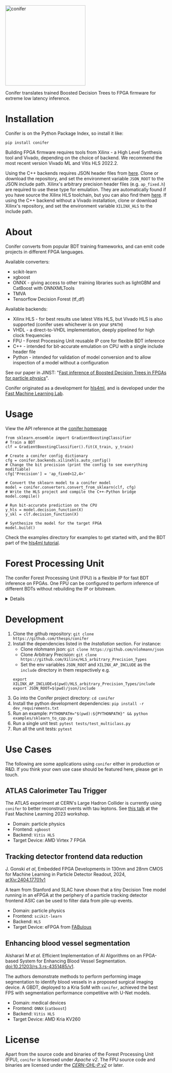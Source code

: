 <img src="https://github.com/thesps/conifer/raw/master/conifer_v1.png" width="250" alt="conifer">

Conifer translates trained Boosted Decision Trees to FPGA firmware for extreme low latency inference. 

# Installation
Conifer is on the Python Package Index, so install it like:
```
pip install conifer
```

Building FPGA firmware requires tools from Xilinx - a High Level Synthesis tool and Vivado, depending on the choice of backend. We recommend the most recent version Vivado ML and Vitis HLS 2022.2.

Using the C++ backends requires JSON header files from [here](https://github.com/nlohmann/json). Clone or download the repository, and set the environment variable `JSON_ROOT` to the JSON include path. Xilinx's arbitrary precision header files (e.g. `ap_fixed.h`) are required to use these type for emulation. They are automatically found if you have source the Xilinx HLS toolchain, but you can also find them [here](https://github.com/Xilinx/HLS_arbitrary_Precision_Types). If using the C++ backend without a Vivado installation, clone or download Xilinx's repository, and set the environment variable `XILINX_HLS` to the include path.

# About
Conifer converts from popular BDT training frameworks, and can emit code projects in different FPGA languages.


Available converters:
- scikit-learn
- xgboost
- ONNX - giving access to other training libraries such as lightGBM and CatBoost with ONNXMLTools
- TMVA
- Tensorflow Decision Forest (tf_df)

Available backends:
- Xilinx HLS - for best results use latest Vitis HLS, but Vivado HLS is also supported (conifer uses whichever is on your `$PATH`)
- VHDL - a direct-to-VHDL implementation, deeply pipelined for high clock frequencies
- FPU - Forest Processing Unit reusable IP core for flexible BDT inference
- C++ - intended for bit-accurate emulation on CPU with a single include header file
- Python - intended for validation of model conversion and to allow inspection of a model without a configuration

See our paper in JINST: "[Fast inference of Boosted Decision Trees in FPGAs for particle physics](https://iopscience.iop.org/article/10.1088/1748-0221/15/05/P05026)".

Conifer originated as a development for [hls4ml](https://fastmachinelearning.org/hls4ml/), and is developed under the [Fast Machine Learning Lab](https://fastmachinelearning.org/).

# Usage

View the API reference at the [conifer homepage](https://ssummers.web.cern.ch/conifer/)

```
from sklearn.ensemble import GradientBoostingClassifier
# Train a BDT
clf = GradientBoostingClassifier().fit(X_train, y_train)

# Create a conifer config dictionary
cfg = conifer.backends.xilinxhls.auto_config()
# Change the bit precision (print the config to see everything modifiable)
cfg['Precision'] = 'ap_fixed<12,4>' 

# Convert the sklearn model to a conifer model
model = conifer.converters.convert_from_sklearn(clf, cfg)
# Write the HLS project and compile the C++-Python bridge                      
model.compile()

# Run bit-accurate prediction on the CPU
y_hls = model.decision_function(X)
y_skl = clf.decision_function(X)

# Synthesize the model for the target FPGA
model.build()
```

Check the examples directory for examples to get started with, and the BDT part of the [hls4ml tutorial](https://github.com/fastmachinelearning/hls4ml-tutorial).

# Forest Processing Unit
The conifer Forest Processing Unit (FPU) is a flexible IP for fast BDT inference on FPGAs. One FPU can be configured to perform inference of different BDTs without rebuilding the IP or bitstream.

<details>

    <summary>More information</summary>

FPUs comprise multiple Tree Engines (TEs) that operate in parallel. Each TE navigates a Decision Tree from root to leaf and outputs the leaf score. A summing network then combines the class scores to make the BDT prediction. TEs are programmed by the conifer compiler, allowing you to map different BDTs - for example with different numbers of nodes and maximum tree depth - onto the same FPU.

## Downloading the FPU
Premade binaries for select boards are available for [download here](https://ssummers.web.cern.ch/ssummers/conifer/). Navigate to the conifer version, board and configuration and download the bitfile.

## Building the FPU
If you would like to build the FPU yourself, for example if you need a custom configuration or to target a different board, you can use the `FPUBuilder`s in `conifer.backends.fpu`. Check the `build_fpu.py` example for ideas. You can change the number of tree engines, the number of nodes per engine, as well as the bitwidth allocated to each variable. All of this configuration is carried out through a configuration dictionary.

## Running the FPU
The conifer `fpu` backend maps your trained BDT onto a specific FPU configuration, and provides the driver to interact with the FPU - to load (and read) a BDT, and to perform inference.

For a pynq-z2 board the first step is to copy the `fpu_driver.py` and bitstream to the pynq-z2 SD card, then load it like this:

```
from fpu_driver import ZynqDriver
fpu = ZynqDriver('fpu.bit')
```

The FPU stores the configuration settings it was built with, which we can query like this:
```
print(fpu.get_info())
```

```
# model = json.load(open('prj_fpu_.../nodes.json'))
# fpu.load(model['nodes'], model['scales'])
# X = np.zeros(16, dtype='int32')
# fpu.predict(X)
```


</details>

# Development
1. Clone the github repository: `git clone https://github.com/thesps/conifer`
1. Install the dependencies listed in the *Installation* section. For instance:
    - Clone nlohmann json: `git clone https://github.com/nlohmann/json`
    - Clone Arbitrary Precision: `git clone https://github.com/Xilinx/HLS_arbitrary_Precision_Types`
    - Set the env variables `JSON_ROOT` and `XILINX_AP_INCLUDE` as the `include` directory in them respectively e.g.
    ```shell
    export XILINX_AP_INCLUDE=$(pwd)/HLS_arbitrary_Precision_Types/include
    export JSON_ROOT=$(pwd)/json/include
    ```
1. Go into the Conifer project directory: `cd conifer`
1. Install the python development dependencies: `pip install -r dev_requirements.txt`
1. Run an example: `PYTHONPATH="$(pwd):${PYTHONPATH}" && python examples/sklearn_to_cpp.py`
1. Run a single unit test: `pytest tests/test_multiclass.py`
1. Run all the unit tests: `pytest`

# Use Cases

The following are some applications using `conifer` either in production or R&D. If you think your own use case should be featured here, please get in touch.

## ATLAS Calorimeter Tau Trigger

The ATLAS experiment at CERN's Large Hadron Collider is currently using `conifer` to better reconstruct events with tau leptons. See [this talk](https://indico.cern.ch/event/1283970/contributions/5554387/) at the Fast Machine Learning 2023 workshop.

- Domain: particle physics
- Frontend: `xgboost`
- Backend: `Vitis HLS`
- Target Device: AMD Virtex 7 FPGA

## Tracking detector frontend data reduction

J. Gonski _et al_, Embedded FPGA Developments in 130nm and 28nm CMOS for Machine Learning in Particle Detector Readout, 2024, [arXiv:2404.17701v1](https://arxiv.org/pdf/2404.17701)

A team from Stanford and SLAC have shown that a tiny Decision Tree model running in an eFPGA at the periphery of a particle tracking detector frontend ASIC can be used to filter data from pile-up events.

- Domain: particle physics
- Frontend: `scikit-learn`
- Backend: `HLS`
- Target Device: eFPGA from [FABulous](https://doi.org/10.1145/3431920.3439302)

## Enhancing blood vessel segmentation

Alsharari M _et al_. Efficient Implementation of AI Algorithms on an FPGA-based System for Enhancing Blood Vessel Segmentation.  [doi:10.21203/rs.3.rs-4351485/v1](https://doi.org/10.21203/rs.3.rs-4351485/v1).

The authors demonstrate methods to perform performing image segmentation to identify blood vessels in a proposed surgical imaging device. A GBDT, deployed to a Kria SoM with `conifer`, achieved the best FPS with segmentation performance competitive with U-Net models.

- Domain: medical devices
- Frontend: `ONNX` (`catboost`)
- Backend: `Vitis HLS`
- Target Device: AMD Kria KV260


# License
Apart from the source code and binaries of the Forest Processing Unit (FPU), `conifer` is licensed under *Apache v2*. The FPU source code and binaries are licensed under the [*CERN-OHL-P v2*](https://cern.ch/cern-ohl) or later.
